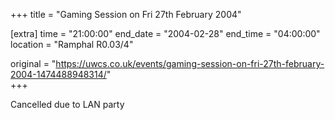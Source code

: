 +++
title = "Gaming Session on Fri 27th February 2004"

[extra]
time = "21:00:00"
end_date = "2004-02-28"
end_time = "04:00:00"
location = "Ramphal R0.03/4"

original = "https://uwcs.co.uk/events/gaming-session-on-fri-27th-february-2004-1474488948314/"    
+++

Cancelled due to LAN party

